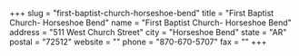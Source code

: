+++
slug = "first-baptist-church-horseshoe-bend"
title = "First Baptist Church- Horseshoe Bend"
name = "First Baptist Church- Horseshoe Bend"
address = "511 West Church Street"
city = "Horseshoe Bend"
state = "AR"
postal = "72512"
website = ""
phone = "870-670-5707"
fax = ""
+++
